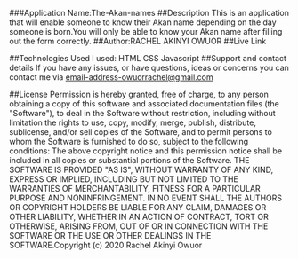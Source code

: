###Application Name:The-Akan-names
##Description
This is an application that will enable someone to know their Akan name depending on the day someone is born.You will only be able to know your Akan name after filling out the form correctly.
##Author:RACHEL AKINYI OWUOR
##Live Link


##Technologies Used
I used:
HTML
CSS
Javascript
##Support and contact details
If you have any issues, or have questions, ideas or concerns you can contact me via email-address-owuorrachel@gmail.com

##License
Permission is hereby granted, free of charge, to any person obtaining a copy of this software and associated documentation files (the "Software"), to deal in the Software without restriction, including without limitation the rights to use, copy, modify, merge, publish, distribute, sublicense, and/or sell copies of the Software, and to permit persons to whom the Software is furnished to do so, subject to the following conditions:
The above copyright notice and this permission notice shall be included in all copies or substantial portions of the Software.
THE SOFTWARE IS PROVIDED "AS IS", WITHOUT WARRANTY OF ANY KIND, EXPRESS OR IMPLIED, INCLUDING BUT NOT LIMITED TO THE WARRANTIES OF MERCHANTABILITY, FITNESS FOR A PARTICULAR PURPOSE AND NONINFRINGEMENT. IN NO EVENT SHALL THE AUTHORS OR COPYRIGHT HOLDERS BE LIABLE FOR ANY CLAIM, DAMAGES OR OTHER LIABILITY, WHETHER IN AN ACTION OF CONTRACT, TORT OR OTHERWISE, ARISING FROM, OUT OF OR IN CONNECTION WITH THE SOFTWARE OR THE USE OR OTHER DEALINGS IN THE SOFTWARE.Copyright (c) 2020 Rachel Akinyi Owuor